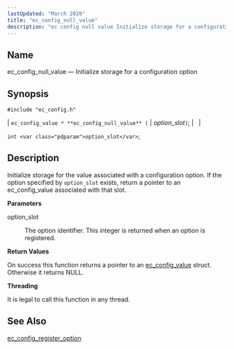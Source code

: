 ```yaml
---
lastUpdated: "March 2020"
title: "ec_config_null_value"
description: "ec config null value Initialize storage for a configuration option ec config value ec config null value option slot int option slot Initialize storage for the value associated with a configuration option If the option specified by option slot exists return a pointer to an ec config value associated with..."
---
```


<a name="apis.ec_config_null_value"></a> 
## Name

ec_config_null_value — Initialize storage for a configuration option

## Synopsis

`#include "ec_config.h"`

| `ec_config_value * **ec_config_null_value** (` | <var class="pdparam">option_slot</var>`)`; |   |

`int <var class="pdparam">option_slot</var>`;<a name="idp57707408"></a> 
## Description

Initialize storage for the value associated with a configuration option. If the option specified by `option_slot` exists, return a pointer to an ec_config_value associated with that slot.

**<a name="idp57709216"></a> Parameters**

<dl class="variablelist">

<dt>option_slot</dt>

<dd>

The option identifier. This integer is returned when an option is registered.

</dd>

</dl>

**<a name="idp57712016"></a> Return Values**

On success this function returns a pointer to an [ec_config_value](/momentum/3/3-api/structs-ec-config-value) struct. Otherwise it returns NULL.

**<a name="idp57713712"></a> Threading**

It is legal to call this function in any thread.

<a name="idp57715136"></a> 
## See Also

[ec_config_register_option](/momentum/3/3-api/apis-ec-config-register-option)